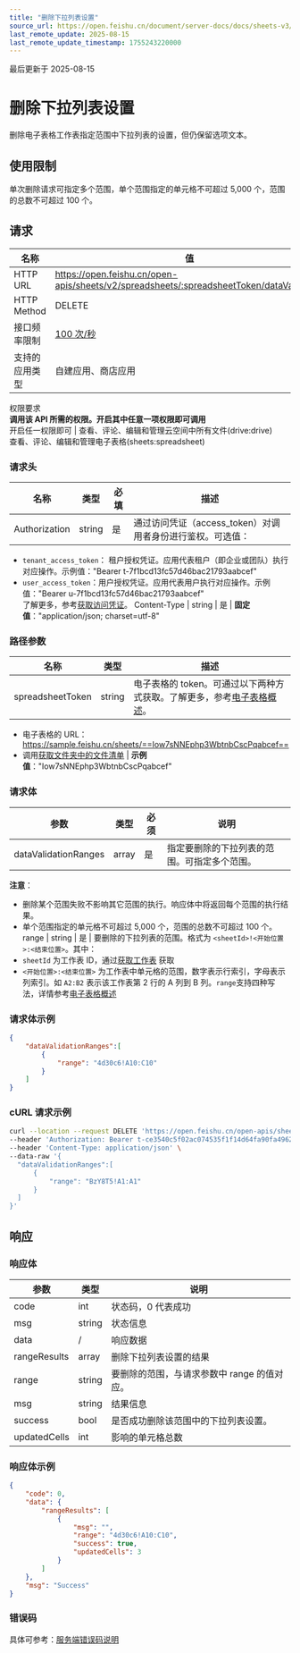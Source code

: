 ```yaml
---
title: "删除下拉列表设置"
source_url: https://open.feishu.cn/document/server-docs/docs/sheets-v3/datavalidation/delete-datavalidation
last_remote_update: 2025-08-15
last_remote_update_timestamp: 1755243220000
---
```

最后更新于 2025-08-15

# 删除下拉列表设置
删除电子表格工作表指定范围中下拉列表的设置，但仍保留选项文本。

## 使用限制
单次删除请求可指定多个范围，单个范围指定的单元格不可超过 5,000 个，范围的总数不可超过 100 个。

## 请求
名称 | 值
---|---
HTTP URL | https://open.feishu.cn/open-apis/sheets/v2/spreadsheets/:spreadsheetToken/dataValidation
HTTP Method | DELETE
接口频率限制 | [100 次/秒](https://open.feishu.cn/document/ukTMukTMukTM/uUzN04SN3QjL1cDN)
支持的应用类型 | 自建应用、商店应用
权限要求  
 **调用该 API 所需的权限。开启其中任意一项权限即可调用**  
开启任一权限即可 | 查看、评论、编辑和管理云空间中所有文件(drive:drive)  
查看、评论、编辑和管理电子表格(sheets:spreadsheet)

### 请求头

名称 | 类型 | 必填 | 描述
--- | --- | --- | ---
Authorization | string | 是 | 通过访问凭证（access_token）对调用者身份进行鉴权。可选值：  
- `tenant_access_token`：	租户授权凭证。应用代表租户（即企业或团队）执行对应操作。示例值："Bearer t-7f1bcd13fc57d46bac21793aabcef"  
- `user_access_token`：用户授权凭证。应用代表用户执行对应操作。示例值："Bearer u-7f1bcd13fc57d46bac21793aabcef"  
了解更多，参考[获取访问凭证](https://open.feishu.cn/document/ukTMukTMukTM/uMTNz4yM1MjLzUzM)。
Content-Type | string | 是 | **固定值**："application/json; charset=utf-8"

### 路径参数

名称 | 类型 | 描述
--- | --- | ---
spreadsheetToken | string | 电子表格的 token。可通过以下两种方式获取。了解更多，参考[电子表格概述](https://open.feishu.cn/document/ukTMukTMukTM/uATMzUjLwEzM14CMxMTN/overview)。  
-  电子表格的 URL：https://sample.feishu.cn/sheets/==Iow7sNNEphp3WbtnbCscPqabcef==  
- 调用[获取文件夹中的文件清单](https://open.feishu.cn/document/uAjLw4CM/ukTMukTMukTM/reference/drive-v1/file/list) | **示例值**："Iow7sNNEphp3WbtnbCscPqabcef"

### 请求体

参数 | 类型 | 必须 | 说明
--- | --- | --- | ---
dataValidationRanges | array | 是 | 指定要删除的下拉列表的范围。可指定多个范围。  
**注意**：  
- 删除某个范围失败不影响其它范围的执行。响应体中将返回每个范围的执行结果。  
- 单个范围指定的单元格不可超过 5,000 个，范围的总数不可超过 100 个。
range | string | 是 | 要删除的下拉列表的范围。格式为 `<sheetId>!<开始位置>:<结束位置>`。其中：  
- `sheetId` 为工作表 ID，通过[获取工作表](https://open.feishu.cn/document/ukTMukTMukTM/uUDN04SN0QjL1QDN/sheets-v3/spreadsheet-sheet/query) 获取  
- `<开始位置>:<结束位置>` 为工作表中单元格的范围，数字表示行索引，字母表示列索引。如 `A2:B2` 表示该工作表第 2 行的 A 列到 B 列。`range`支持四种写法，详情参考[电子表格概述](https://open.feishu.cn/document/ukTMukTMukTM/uATMzUjLwEzM14CMxMTN/overview)

### 请求体示例

```json
{
    "dataValidationRanges":[
        {
            "range": "4d30c6!A10:C10"
        }
    ]
}
```
### cURL 请求示例
  ```bash
  curl --location --request DELETE 'https://open.feishu.cn/open-apis/sheets/v2/spreadsheets/shtcngNygNfuqhxTBf588jwgWbJ/dataValidation' \
--header 'Authorization: Bearer t-ce3540c5f02ac074535f1f14d64fa90fa49621c0' \
--header 'Content-Type: application/json' \
--data-raw '{
    "dataValidationRanges":[
        {
            "range": "BzY8T5!A1:A1"
        }
    ]
}'
  ```
 ## 响应

### 响应体

参数 | 类型 | 说明
--- | --- | ---
code | int | 状态码，0 代表成功
msg | string | 状态信息
data | / | 响应数据
rangeResults | array | 删除下拉列表设置的结果
range | string | 要删除的范围，与请求参数中 range 的值对应。
msg | string | 结果信息
success | bool | 是否成功删除该范围中的下拉列表设置。
updatedCells | int | 影响的单元格总数

### 响应体示例  

```json
{
    "code": 0,
    "data": {
        "rangeResults": [
            {
                "msg": "",
                "range": "4d30c6!A10:C10",
                "success": true,
                "updatedCells": 3
            }
        ]
    },
    "msg": "Success"
}
```  

### 错误码

具体可参考：[服务端错误码说明](https://open.feishu.cn/document/ukTMukTMukTM/ugjM14COyUjL4ITN)
